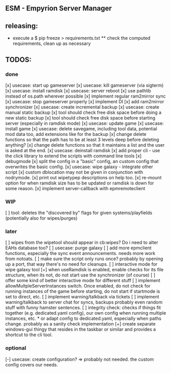 ## ESM - Empyrion Server Manager


## releasing:
* execute a $ pip freeze > requirements.txt
** check the computed requirements, clean up as necessary

## TODOS:
### done
[x] usecase: start up gameserver
[x] usecase: kill gameserver (via sigterm)
[x] usecase: install ramdisk
[x] usecase: server reboot
[x] use pathlib instead of os.path wherever possible
[x] implement regular ram2mirror sync
[x] usecase: stop gameserver properly
[x] implement DI
[x] add ram2mirror synchronizer
[x] usecase: create incremental backup
[x] usecase: create manual static backup
[x] tool should check free disk space before doing a new static backup
[x] tool should check free disk space before starting server (especially in ramdisk mode)
[x] usecase: update game
[x] usecase: install game
[x] usecase: delete savegame, including tool data, potential mod data too, add extensions like for the backup
[x] change delete functions so that the path has to be at least 3 levels deep before deleting anything?
[x] change delete functions so that it maintains a list and the user is asked at the end.
[x] usecase: deinstall ramdisk
[x] add proper cli - use the click library to extend the scripts with command line tools
[x] debugmode
[x] split the config in a "basic" config, an custom config that overwrites the basic config.
[x] usecase: wipe galaxy - integrate other script
[x] custom dblocation may not be given in conjunction with nodrymode.
[x] print out wipetypep descriptions on help too.
[x] re-mount option for when ramdisk size has to be updated or ramdisk is down for some reason.
[x] implement server-callback with epmremoteclient

### WIP
[ ] tool: deletes the "discovered by" flags for given systems/playfields (potentially also for wipes/purges)

### later
[ ] wipes from the wipetool should appear in cb:wipes? Do i need to alter EAHs database too?
[ ] usecase: purge galaxy
[ ] add more epmclient functions, especially the sync event announcements. needs more work from notoats.
[ ] make sure the script only runs once? probably by opening up a port, that way there's no need for cleanups.
[ ] interactive mode for wipe galaxy tool
[+] when useRamdisk is enabled, enable checks for its file structure, when its not, do not start use the synchronizer (of course)
[ ] offer some kind of better interactive mode for different stuff
[ ] implement allowMultpleServerInstances switch. Once enabled, do not check for running instances of the game before starting, do not start if startmode is set to direct, etc.
[ ] implement warning/talkback via tickets
[ ] implement warning/talkback to server chat for syncs, backups probably even random stuff with funny hamster sentences.
[ ] integrity check: checks if things fit together (e.g. dedicated.yaml config), our own config when running multiple instances, etc.
    * or adapt config to dedicated.yaml, especially when paths change. probably as a sanity check implementation
[+] create separate windows-gui thingy that resides in the taskbar or similar and provides a shortcut to the cli tool.

### optional
[-] usecase: create configuration? => probably not needed. the custom config covers our needs.
